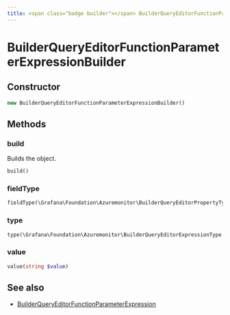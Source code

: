 ```yaml
---
title: <span class="badge builder"></span> BuilderQueryEditorFunctionParameterExpressionBuilder
---
```

# <span class="badge builder"></span> BuilderQueryEditorFunctionParameterExpressionBuilder

## Constructor

```php
new BuilderQueryEditorFunctionParameterExpressionBuilder()
```
## Methods

### <span class="badge object-method"></span> build

Builds the object.

```php
build()
```

### <span class="badge object-method"></span> fieldType

```php
fieldType(\Grafana\Foundation\Azuremonitor\BuilderQueryEditorPropertyType $fieldType)
```

### <span class="badge object-method"></span> type

```php
type(\Grafana\Foundation\Azuremonitor\BuilderQueryEditorExpressionType $type)
```

### <span class="badge object-method"></span> value

```php
value(string $value)
```

## See also

 * <span class="badge object-type-class"></span> [BuilderQueryEditorFunctionParameterExpression](./object-BuilderQueryEditorFunctionParameterExpression.md)
